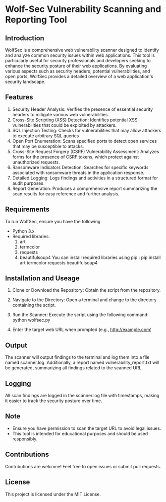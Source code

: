# Wolf-Sec Vulnerability Scanning and Reporting Tool
## Introduction
WolfSec is a comprehensive web vulnerability scanner designed to identify and analyze common security issues within web applications. This tool is particularly useful for security professionals and developers seeking to enhance the security posture of their web applications. By evaluating various aspects such as security headers, potential vulnerabilities, and open ports, WolfSec provides a detailed overview of a web application's security landscape.
## Features
1. Security Header Analysis: Verifies the presence of essential security headers to mitigate various web vulnerabilities.
2. Cross-Site Scripting (XSS) Detection: Identifies potential XSS vulnerabilities that could be exploited by attackers.
3. SQL Injection Testing: Checks for vulnerabilities that may allow attackers to execute arbitrary SQL queries
4. Open Port Enumeration: Scans specified ports to detect open services that may be susceptible to attacks.
5. Cross-Site Request Forgery (CSRF) Vulnerability Assessment: Analyzes forms for the presence of CSRF tokens, which protect against unauthorized requests.
6. Ransomware Indicators Detection: Searches for specific keywords associated with ransomware threats in the application response.
7. Detailed Logging: Logs findings and activities in a structured format for audit purposes.
8. Report Generation: Produces a comprehensive report summarizing the scan results for easy reference and further analysis.
## Requirements
To run WolfSec, ensure you have the following:

* Python 3.x
* Required libraries:
    1. art
    2. termcolor
    3. requests
    4. beautifulsoup4
You can install required libraries using pip :
pip install art termcolor requests beautifulsoup4
## Installation and Useage 
1. Clone or Download the Repository: Obtain the script from the repository.

2. Navigate to the Directory: Open a terminal and change to the directory containing the script.

3. Run the Scanner: Execute the script using the following command:
python wolfsec.py
4. Enter the target web URL when prompted (e.g., http://example.com)
## Output
The scanner will output findings to the terminal and log them into a file named scanner.log. Additionally, a report named vulnerability_report.txt will be generated, summarizing all findings related to the scanned URL.

## Logging
All scan findings are logged in the scanner.log file with timestamps, making it easier to track the security posture over time.

## Note
* Ensure you have permission to scan the target URL to avoid legal issues.
* This tool is intended for educational purposes and should be used responsibly.
## Contributions
Contributions are welcome! Feel free to open issues or submit pull requests.

## License
This project is licensed under the MIT License.
